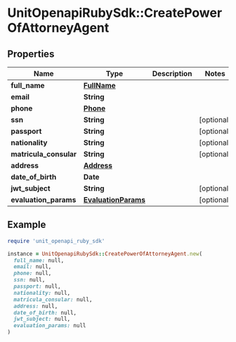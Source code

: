 # UnitOpenapiRubySdk::CreatePowerOfAttorneyAgent

## Properties

| Name | Type | Description | Notes |
| ---- | ---- | ----------- | ----- |
| **full_name** | [**FullName**](FullName.md) |  |  |
| **email** | **String** |  |  |
| **phone** | [**Phone**](Phone.md) |  |  |
| **ssn** | **String** |  | [optional] |
| **passport** | **String** |  | [optional] |
| **nationality** | **String** |  | [optional] |
| **matricula_consular** | **String** |  | [optional] |
| **address** | [**Address**](Address.md) |  |  |
| **date_of_birth** | **Date** |  |  |
| **jwt_subject** | **String** |  | [optional] |
| **evaluation_params** | [**EvaluationParams**](EvaluationParams.md) |  | [optional] |

## Example

```ruby
require 'unit_openapi_ruby_sdk'

instance = UnitOpenapiRubySdk::CreatePowerOfAttorneyAgent.new(
  full_name: null,
  email: null,
  phone: null,
  ssn: null,
  passport: null,
  nationality: null,
  matricula_consular: null,
  address: null,
  date_of_birth: null,
  jwt_subject: null,
  evaluation_params: null
)
```

